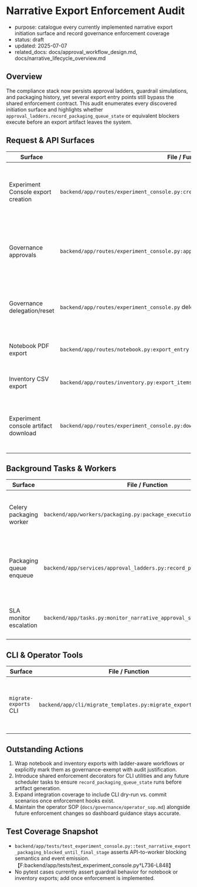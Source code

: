 # Narrative Export Enforcement Audit

- purpose: catalogue every currently implemented narrative export initiation surface and record governance enforcement coverage
- status: draft
- updated: 2025-07-07
- related_docs: docs/approval_workflow_design.md, docs/narrative_lifecycle_overview.md

## Overview
The compliance stack now persists approval ladders, guardrail simulations, and packaging history, yet several export entry points still bypass the shared enforcement contract. This audit enumerates every discovered initiation surface and highlights whether `approval_ladders.record_packaging_queue_state` or equivalent blockers execute before an export artifact leaves the system.

## Request & API Surfaces
| Surface | File / Function | Guardrail State | Notes |
| --- | --- | --- | --- |
| Experiment Console export creation | `backend/app/routes/experiment_console.py:create_execution_narrative_export` | ✅ Uses `approval_ladders.initialise_export_ladder` and defers packaging until `record_packaging_queue_state` returns `True`. | Shared service confirms stage completion, logs awaiting events, and the worker reinspects state before artifact generation.【F:backend/app/routes/experiment_console.py†L3473-L3689】【F:backend/app/services/approval_ladders.py†L194-L284】 |
| Governance approvals | `backend/app/routes/experiment_console.py:approve_execution_narrative_export` | ✅ Calls `approval_ladders.record_stage_decision`, which returns `StageActionResult` and signals packaging readiness only after the final stage approves.【F:backend/app/routes/experiment_console.py†L4045-L4169】【F:backend/app/services/approval_ladders.py†L332-L457】 |
| Governance delegation/reset | `backend/app/routes/experiment_console.py` delegation/reset handlers | ✅ Mutate ladder state through service helpers that preserve stage gating semantics.【F:backend/app/routes/experiment_console.py†L4189-L4275】【F:backend/app/services/approval_ladders.py†L459-L552】 |
| Notebook PDF export | `backend/app/routes/notebook.py:export_entry` | ❌ Streams PDF immediately with no guardrail or approval hook. Needs ladder integration or explicit governance exemption policy.【F:backend/app/routes/notebook.py†L104-L149】 |
| Inventory CSV export | `backend/app/routes/inventory.py:export_items` | ❌ Direct CSV writer bypasses governance services. Requires guardrail simulation check, ladder configuration, and audit logging before streaming.【F:backend/app/routes/inventory.py†L193-L236】 |
| Experiment console artifact download | `backend/app/routes/experiment_console.py:download_execution_narrative_export_artifact` | ✅ Loads export via ladder-aware service before streaming, ensuring artifact existed only after approval。【F:backend/app/routes/experiment_console.py†L4275-L4356】【F:backend/app/services/approval_ladders.py†L131-L189】 |

## Background Tasks & Workers
| Surface | File / Function | Guardrail State | Notes |
| --- | --- | --- | --- |
| Celery packaging worker | `backend/app/workers/packaging.py:package_execution_narrative_export` | ✅ Reloads export with ladder, invokes `verify_export_packaging_guardrails`, and now relies on deduplicated queue telemetry so repeated pending runs stop spamming the timeline. Guardrail state is revalidated before any artifact writes.【F:backend/app/workers/packaging.py†L30-L221】【F:backend/app/services/approval_ladders.py†L233-L356】 |
| Packaging queue enqueue | `backend/app/services/approval_ladders.py:record_packaging_queue_state` | ✅ Central entry point for gating Celery dispatch; logs compact `state` payloads (`guardrail_blocked`, `awaiting_approval`, `queued`) and persists the last emission in `export.meta` to prevent redundant events. Integration tests cover queue vs. block paths.【F:backend/app/services/approval_ladders.py†L233-L356】【F:backend/app/tests/governance/test_packaging_guardrails.py†L1-L156】 |
| SLA monitor escalation | `backend/app/tasks.py:monitor_narrative_approval_slas` | ✅ Marks overdue stages, emits escalation events, and now re-calls `verify_export_packaging_guardrails` which respects the deduplicated telemetry contract before notifying reviewers.【F:backend/app/tasks.py†L94-L205】【F:backend/app/services/approval_ladders.py†L233-L356】 |

## CLI & Operator Tools
| Surface | File / Function | Guardrail State | Notes |
| --- | --- | --- | --- |
| `migrate-exports` CLI | `backend/app/cli/migrate_templates.py:migrate_exports_command` | ⚠️ Read/modify only. Adjusts metadata but does not dispatch packaging; however, lacks confirmation that migrated exports remain blocked until ladders complete. Should invoke integrity checks post-migration.【F:backend/app/cli/migrate_templates.py†L1-L117】 |

## Outstanding Actions
1. Wrap notebook and inventory exports with ladder-aware workflows or explicitly mark them as governance-exempt with audit justification.
2. Introduce shared enforcement decorators for CLI utilities and any future scheduler tasks to ensure `record_packaging_queue_state` runs before artifact generation.
3. Expand integration coverage to include CLI dry-run vs. commit scenarios once enforcement hooks exist.
4. Maintain the operator SOP (`docs/governance/operator_sop.md`) alongside future enforcement changes so dashboard guidance stays accurate.

## Test Coverage Snapshot
- `backend/app/tests/test_experiment_console.py::test_narrative_export_packaging_blocked_until_final_stage` asserts API-to-worker blocking semantics and event emission.【F:backend/app/tests/test_experiment_console.py†L736-L848】
- No pytest cases currently assert guardrail behavior for notebook or inventory exports; add once enforcement is implemented.

